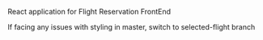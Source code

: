 React application for Flight Reservation FrontEnd

If facing any issues with styling in master, switch to selected-flight branch
